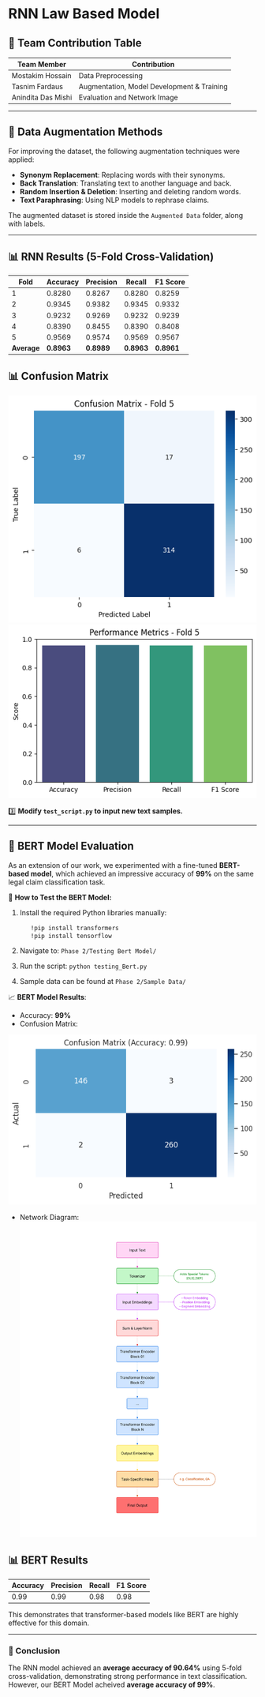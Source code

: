 # RNN Law Based Model

## 📌 Team Contribution Table

| Team Member | Contribution |
|-------------|-------------|
| Mostakim Hossain    | Data Preprocessing |
| Tasnim Fardaus    | Augmentation, Model Development & Training |
| Anindita Das Mishi   | Evaluation and Network Image |

---

## 📝 Data Augmentation Methods
For improving the dataset, the following augmentation techniques were applied:
- **Synonym Replacement**: Replacing words with their synonyms.
- **Back Translation**: Translating text to another language and back.
- **Random Insertion & Deletion**: Inserting and deleting random words.
- **Text Paraphrasing**: Using NLP models to rephrase claims.

The augmented dataset is stored inside the `Augmented Data` folder, along with labels.

---

## 📊 RNN Results (5-Fold Cross-Validation)

| Fold | Accuracy | Precision | Recall | F1 Score |
|------|----------|------------|--------|----------|
| 1    | 0.8280   | 0.8267     | 0.8280 | 0.8259   |
| 2    | 0.9345   | 0.9382     | 0.9345 | 0.9332   |
| 3    | 0.9232   | 0.9269     | 0.9232 | 0.9239   |
| 4    | 0.8390   | 0.8455     | 0.8390 | 0.8408   |
| 5    | 0.9569   | 0.9574     | 0.9569 | 0.9567   |
| **Average** | **0.8963** | **0.8989** | **0.8963** | **0.8961** |


## 📊 Confusion Matrix

![Confusion Matrix](Figures/Confusion_Matrix.png)
![Performance Metrics](Figures/Performance_Metrics.png)


3️⃣ **Modify `test_script.py` to input new text samples.**

---

## 🤖 BERT Model Evaluation

As an extension of our work, we experimented with a fine-tuned **BERT-based model**, which achieved an impressive accuracy of **99%** on the same legal claim classification task.

📌 **How to Test the BERT Model:**
1. Install the required Python libraries manually:
   ```
      !pip install transformers
      !pip install tensorflow
   ```
      
3. Navigate to: ```Phase 2/Testing Bert Model/```
4. Run the script: ```python testing_Bert.py```
5. Sample data can be found at ```Phase 2/Sample Data/```


📈 **BERT Model Results**:
- Accuracy: **99%**
- Confusion Matrix:

![BERT Confusion Matrix](Figures/BERT_Confusion_Matrix.png)  

- Network Diagram:
![BERT Network Diagram](<Final Project/Bert_Model_Network.PNG>)

## 📊 BERT Results

| Accuracy | Precision | Recall | F1 Score |
|----------|------------|--------|----------|
| 0.99   | 0.99    | 0.98 | 0.98   |


This demonstrates that transformer-based models like BERT are highly effective for this domain.

---


### 🎯 Conclusion
The RNN model achieved an **average accuracy of 90.64%** using 5-fold cross-validation, demonstrating strong performance in text classification.
However, our BERT Model acheived **average accuracy of 99%**.

